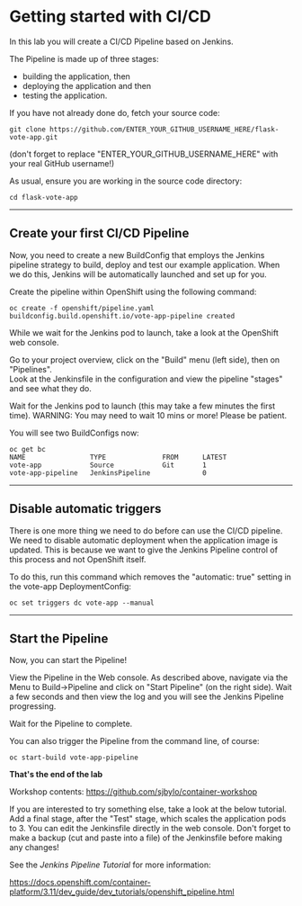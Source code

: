 # Getting started with CI/CD

In this lab  you will create a CI/CD Pipeline based on Jenkins.  

The Pipeline is made up of three stages:
- building the application, then
- deploying the application and then
- testing the application. 

If you have not already done do, fetch your source code:

```
git clone https://github.com/ENTER_YOUR_GITHUB_USERNAME_HERE/flask-vote-app.git
```
(don't forget to replace "ENTER_YOUR_GITHUB_USERNAME_HERE" with your real GitHub username!)

As usual, ensure you are working in the source code directory:

```
cd flask-vote-app
```

---
## Create your first CI/CD Pipeline

Now, you need to create a new BuildConfig that employs the Jenkins pipeline strategy to build,
deploy and test our example application.  When we do this, Jenkins will be automatically launched and set up for you.

Create the pipeline within OpenShift using the following command:

```
oc create -f openshift/pipeline.yaml
buildconfig.build.openshift.io/vote-app-pipeline created
```

While we wait for the Jenkins pod to launch, take a look at the OpenShift web console.

Go to your project overview, click on the "Build" menu (left side), then on "Pipelines".  
Look at the Jenkinsfile in the configuration and view the pipeline "stages" and see what they do.

Wait for the Jenkins pod to launch (this may take a few minutes the first time).  WARNING: You may need to wait 10 mins or more! Please be patient.

You will see two BuildConfigs now:

```
oc get bc
NAME                TYPE              FROM      LATEST
vote-app            Source            Git       1
vote-app-pipeline   JenkinsPipeline             0
```

---
## Disable automatic triggers 

There is one more thing we need to do before can use the CI/CD pipeline.  We need to disable automatic deployment when the application 
image is updated.  This is because we want to give the Jenkins Pipeline control of this process and not OpenShift itself. 

To do this, run this command which removes the "automatic: true" setting in the vote-app DeploymentConfig:

```
oc set triggers dc vote-app --manual
```

---
## Start the Pipeline

Now, you can start the Pipeline!

View the Pipeline in the Web console.  As described above, navigate via the Menu to Build->Pipeline and click on 
"Start Pipeline" (on the right side).   Wait a few seconds and then view the log and you will see the Jenkins Pipeline progressing.

Wait for the Pipeline to complete.

You can also trigger the Pipeline from the command line, of course:

```
oc start-build vote-app-pipeline 
```


**That's the end of the lab**

Workshop contents: https://github.com/sjbylo/container-workshop

If you are interested to try something else, take a look at the below tutorial.  Add a final stage, after the "Test" stage, which 
scales the application pods to 3.  You can edit the Jenkinsfile directly in the web console. Don't forget to make a backup 
(cut and paste into a file) of the Jenkinsfile before making any changes!

See the _Jenkins Pipeline Tutorial_ for more information:

https://docs.openshift.com/container-platform/3.11/dev_guide/dev_tutorials/openshift_pipeline.html



